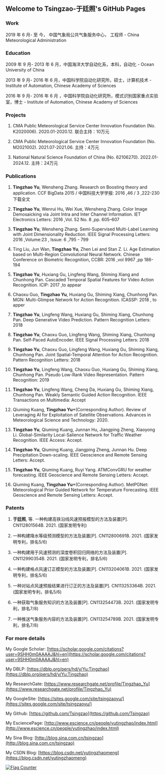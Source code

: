 ## Welcome to Tsingzao-于廷照's GitHub Pages

### Work

2019 年 6 月- 至    今， 中国气象局公共气象服务中心， 工程师 - China Meteorological Administration

### Education

2009 年 9 月- 2013 年 6 月，中国海洋大学自动化系，本科，自动化 - Ocean University of China

2013 年 9 月- 2016 年 6 月，中国科学院自动化研究所，硕士，计算机技术 - Institute of Automation, Chinese Academy of Sciences

2016 年 9 月- 2016 年 6 月 ，中国科学院自动化研究所，模式识别国家重点实验室，博士 - Institute of Automation, Chinese Academy of Sciences

### Projects

1. CMA Public Meteorological Service Center Innovation Foundation (No. K2020006). 2020.01-2020.12. 联合主持：10万元

2. CMA Public Meteorological Service Center Innovation Foundation (No. M2021002). 2021.07-2021.06. 主持：4万元

3. National Natural Science Foundation of China (No. 62106270). 2022.01-2024.12. 主持：24万元

### Publications

1. **Tingzhao Yu**, Wensheng Zhang. Research on Boosting theory and application.
CCF BigData 2015 / 中国科技大学学报: 2016 ,46 / 3 ,222-230 下载全文

2. **Tingzhao Yu**, Wenrui Hu, Wei Xue, Wensheng Zhang. Color Image Demosaicking via Joint Intra and Inter Channel Information.
IET Electronics Letters: 2016 ,Vol. 52 No. 8 ,pp. 605–607

3. **Tingzhao Yu**, Wensheng Zhang. Semi-Supervised Multi-Label Learning with Joint Dimensionality Reduction.
IEEE Signal Processing Letters: 2016 ,Volume:23 , Issue: 6 ,795 - 799

4. Ting Liu, Jun Wan, **Tingzhao Yu**, Zhen Lei and Stan Z. Li. Age Estimation based on Multi-Region Convolutional Neural Network.
Chinese Conference on Biometric Recognition, CCBR: 2016 ,vol 9967 ,pp 186-194

5. **Tingzhao Yu**, Huxiang Gu, Lingfeng Wang, Shiming Xiang and Chunhong Pan. Cascaded Temporal Spatial Features for Video Action Recognition. ICIP: 2017 ,to appear

6. Chaoxu Guo, **Tingzhao Yu**, Huxiang Gu, Shiming Xiang, Chunhong Pan. MGN: Multi-Glimpse Network for Action Recognition.
ICASSP: 2018 , to apper

7. **Tingzhao Yu**, Lingfeng Wang, Huxiang Gu, Shiming Xiang, Chunhong Pan. Deep Generative Video Prediction.
Pattern Recognition Letters: 2018

8. **Tingzhao Yu**, Chaoxu Guo, Lingfeng Wang, Shiming Xiang, Chunhong Pan. Self-Paced AutoEncoder.
IEEE Signal Processing Letters: 2018

9. **Tingzhao Yu**, Chaoxu Guo, Lingfeng Wang, Huxiang Gu, Shiming Xiang, Chunhong Pan. Joint Spatial-Temporal Attention for Action Recognition.
Pattern Recognition Letters: 2018

10. **Tingzhao Yu**, Lingfeng Wang, Chaoxu Guo, Huxiang Gu, Shiming Xiang, Chunhong Pan. Pseudo Low-Rank Video Representation.
Pattern Recognition: 2019

11. **Tingzhao Yu**, Lingfeng Wang, Cheng Da, Huxiang Gu, Shiming Xiang, Chunhong Pan. Weakly Semantic Guided Action Recognition.
IEEE Transactions on Multimedia: Accept

12. Qiuming Kuang, **Tingzhao Yu***(Corresponding Author). Review of Leveraging AI for Exploitation of Satellite Observations. Advances in Meteorological Science and Technology: 2020. 

13. **Tingzhao Yu**, Qiuming Kuang, Junnan Hu, Jiangping Zheng, Xiaoyong Li. Global-Similarity Local-Salience Network for Traffic Weather Recognition. IEEE Access: Accept.

14. **Tingzhao Yu**, Qiuming Kuang, Jiangping Zheng, Junnan Hu. Deep Precipitation Down-scaling. IEEE Geoscience and Remote Sensing Letters: Accept.

15. **Tingzhao Yu**, Qiuming Kuang, Ruyi Yang. ATMConvGRU for weather forecasting. IEEE Geoscience and Remote Sensing Letters: Accept.

16. Qiuming Kuang, **Tingzhao Yu***(Corresponding Author). MetPGNet: Meteorological Prior Guided Network for Temperature Forecasting. IEEE Geoscience and Remote Sensing Letters: Accept.

### Patents

1. **于廷照**, 等. 一种构建高铁沿线风速预报模型的方法及装置[P]. CN112801564B. 2021. (国家发明专利)

2. 一种构建降水等级预测模型的方法及装置[P]. CN112800691B. 2021. (国家发明专利，排名5/6)

3. 一种构建用于风速预测的深度卷积回归网络的方法及装置[P]. CN112990354B. 2021. (国家发明专利，排名5/6)

4. 一种构建格点风速订正模型的方法及装置[P]. CN113204061B. 2021. (国家发明专利，排名5/6)

5. 一种对站点风速预报结果进行订正的方法及装置[P]. CN113253364B. 2021. (国家发明专利，排名5/6)

6. 一种获取气象服务知识的方法及装置[P]. CN113254473B. 2021. (国家发明专利，排名7/8)

7. 一种推送气象服务内容的方法及装置[P]. CN113254789B. 2021. (国家发明专利，排名7/8)


### For more details

My Google Scholar: [https://scholar.google.com/citations?user=9SHH0m0AAAAJ&hl=en](https://scholar.google.com/citations?user=9SHH0m0AAAAJ&hl=en)

My DBLP: [https://dblp.org/pers/hd/y/Yu:Tingzhao](https://dblp.org/pers/hd/y/Yu:Tingzhao)

My ResearchGate: [https://www.researchgate.net/profile/Tingzhao_Yu](https://www.researchgate.net/profile/Tingzhao_Yu)

My GoogleSite: [https://sites.google.com/site/tsingzaoyu/](https://sites.google.com/site/tsingzaoyu/)

My Github: [https://github.com/Tsingzao](https://github.com/Tsingzao)

My EsciencePage: [http://www.escience.cn/people/yutingzhao/index.html](http://www.escience.cn/people/yutingzhao/index.html)

My Sina Blog: [http://blog.sina.com.cn/tsingzao](http://blog.sina.com.cn/tsingzao)

My CSDN Blog: [https://blog.csdn.net/yutingzhaomeng](https://blog.csdn.net/yutingzhaomeng)


<a href="https://info.flagcounter.com/QH9f"><img src="https://s01.flagcounter.com/map/QH9f/size_m/txt_000000/border_CCCCCC/pageviews_0/viewers_Who+is+interesting/flags_0/" alt="Flag Counter" border="0"></a>
